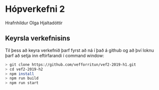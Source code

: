 # Hópverkefni 2

Hrafnhildur Olga Hjaltadóttir

## Keyrsla verkefnisins

Til þess að keyra verkefnið þarf fyrst að ná í það á github og að því loknu þarf að setja inn eftirfarandi í command window:

```bash
> git clone https://github.com/vefforritun/vef2-2019-h1.git
> cd vef2-2019-h2
> npm install
> npm run build
> npm run start
